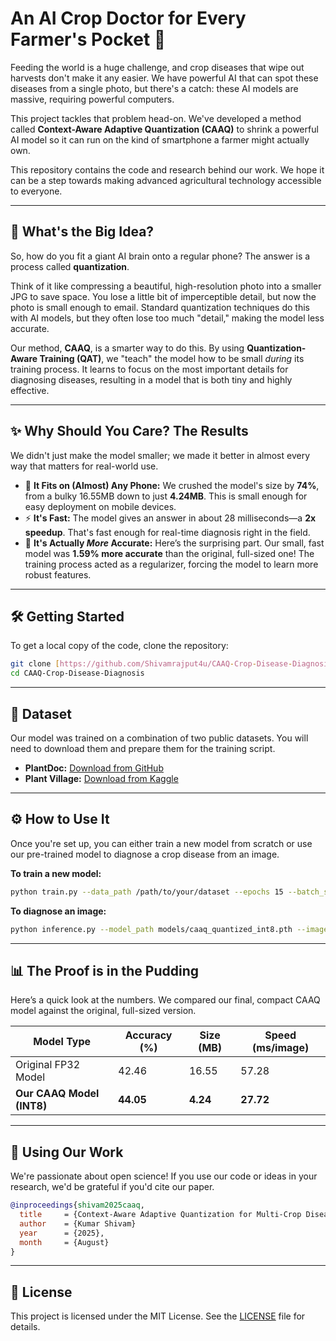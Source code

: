 # An AI Crop Doctor for Every Farmer's Pocket 🌱

 Feeding the world is a huge challenge, and crop diseases that wipe out harvests don't make it any easier. We have powerful AI that can spot these diseases from a single photo, but there's a catch: these AI models are massive, requiring powerful computers.

This project tackles that problem head-on. We've developed a method called **Context-Aware Adaptive Quantization (CAAQ)** to shrink a powerful AI model so it can run on the kind of smartphone a farmer might actually own.

This repository contains the code and research behind our work. We hope it can be a step towards making advanced agricultural technology accessible to everyone.

---
## 🧠 What's the Big Idea?

So, how do you fit a giant AI brain onto a regular phone? The answer is a process called **quantization**.

Think of it like compressing a beautiful, high-resolution photo into a smaller JPG to save space. You lose a little bit of imperceptible detail, but now the photo is small enough to email. Standard quantization techniques do this with AI models, but they often lose too much "detail," making the model less accurate.

Our method, **CAAQ**, is a smarter way to do this. By using **Quantization-Aware Training (QAT)**, we "teach" the model how to be small *during* its training process. It learns to focus on the most important details for diagnosing diseases, resulting in a model that is both tiny and highly effective.

---
## ✨ Why Should You Care? The Results

We didn't just make the model smaller; we made it better in almost every way that matters for real-world use.

* 📱 **It Fits on (Almost) Any Phone:** We crushed the model's size by **74%**, from a bulky 16.55MB down to just **4.24MB**. This is small enough for easy deployment on mobile devices.
* ⚡ **It's Fast:** The model gives an answer in about 28 milliseconds—a **2x speedup**. That's fast enough for real-time diagnosis right in the field.
* 🎯 **It's Actually *More* Accurate:** Here’s the surprising part. Our small, fast model was **1.59% more accurate** than the original, full-sized one! The training process acted as a regularizer, forcing the model to learn more robust features.

---
## 🛠️ Getting Started

To get a local copy of the code, clone the repository:
```bash
git clone [https://github.com/Shivamrajput4u/CAAQ-Crop-Disease-Diagnosis.git](https://github.com/Shivamrajput4u/CAAQ-Crop-Disease-Diagnosis.git)
cd CAAQ-Crop-Disease-Diagnosis
```

---
## 💾 Dataset

Our model was trained on a combination of two public datasets. You will need to download them and prepare them for the training script.

* **PlantDoc:** [Download from GitHub](https://github.com/pratikkayal/PlantDoc-Object-Detection-Dataset)
* **Plant Village:** [Download from Kaggle](https://www.kaggle.com/datasets/vipoooool/new-plant-diseases-dataset)

---
## ⚙️ How to Use It

Once you're set up, you can either train a new model from scratch or use our pre-trained model to diagnose a crop disease from an image.

**To train a new model:**
```bash
python train.py --data_path /path/to/your/dataset --epochs 15 --batch_size 32
```

**To diagnose an image:**
```bash
python inference.py --model_path models/caaq_quantized_int8.pth --image_path /path/to/your/image.jpg
```

---
## 📊 The Proof is in the Pudding

Here’s a quick look at the numbers. We compared our final, compact CAAQ model against the original, full-sized version.

| Model Type                | Accuracy (%) | Size (MB) | Speed (ms/image) |
|---------------------------|--------------|-----------|------------------|
| Original FP32 Model       | 42.46        | 16.55     | 57.28            |
| **Our CAAQ Model (INT8)** | **44.05** | **4.24** | **27.72** |

---
## 📄 Using Our Work

We're passionate about open science! If you use our code or ideas in your research, we'd be grateful if you'd cite our paper.
```bibtex
@inproceedings{shivam2025caaq,
  title     = {Context-Aware Adaptive Quantization for Multi-Crop Disease Diagnosis: An Extension of Similarity-Preserving Quantization},
  author    = {Kumar Shivam}
  year      = {2025},
  month     = {August}
}
```

---
## 📜 License

This project is licensed under the MIT License. See the [LICENSE](LICENSE) file for details.
